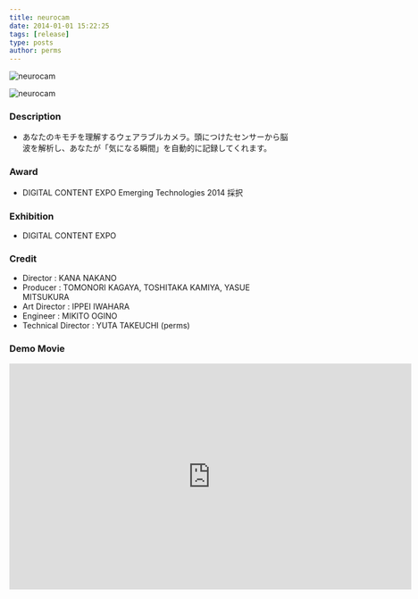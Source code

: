 ```yaml
---
title: neurocam
date: 2014-01-01 15:22:25
tags: [release]
type: posts
author: perms
---
```


![neurocam](/img/works/neurocam.png "neurocam")

![neurocam](/img/works/neurocam_2.png "neurocam_2")

### Description
- あなたのキモチを理解するウェアラブルカメラ。頭につけたセンサーから脳波を解析し、あなたが「気になる瞬間」を自動的に記録してくれます。

### Award
- DIGITAL CONTENT EXPO Emerging Technologies 2014 採択

### Exhibition
- DIGITAL CONTENT EXPO

### Credit
- Director : KANA NAKANO
- Producer : TOMONORI KAGAYA, TOSHITAKA KAMIYA, YASUE MITSUKURA
- Art Director : IPPEI IWAHARA
- Engineer : MIKITO OGINO
- Technical Director : YUTA TAKEUCHI (perms)

### Demo Movie
<iframe width="720" height="405" src="https://www.youtube.com/embed/CDgkX-JY_wM" frameborder="0" gesture="media" allow="encrypted-media" allowfullscreen></iframe>
